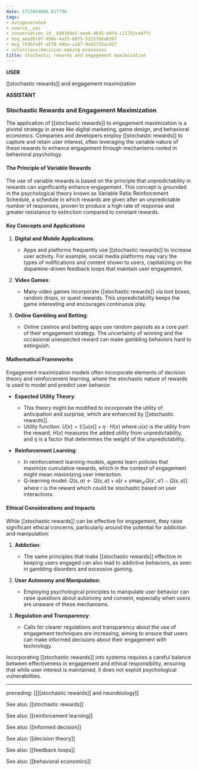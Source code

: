 ```yaml
---
date: 1713054806.817796
tags:
- autogenerated
- source__oai
- conversation_id__6d83d4ef-eea6-46d5-b0f4-c217b2c4dffc
- msg_aaa20c07-d98e-4a25-b0f5-52257b6a0367
- msg_7fdbfa9f-af70-44ba-a247-9e92756ac02f
- colorclass/decision-making-processes
title: stochastic rewards and engagement maximization
---
```


**USER**

[[stochastic rewards]] and engagement maximization


**ASSISTANT**

### Stochastic Rewards and Engagement Maximization

The application of [[stochastic rewards]] to engagement maximization is a pivotal strategy in areas like digital marketing, game design, and behavioral economics. Companies and developers employ [[stochastic rewards]] to capture and retain user interest, often leveraging the variable nature of these rewards to enhance engagement through mechanisms rooted in behavioral psychology.

#### The Principle of Variable Rewards

The use of variable rewards is based on the principle that unpredictability in rewards can significantly enhance engagement. This concept is grounded in the psychological theory known as Variable Ratio Reinforcement Schedule, a schedule in which rewards are given after an unpredictable number of responses, proven to produce a high rate of response and greater resistance to extinction compared to constant rewards.

#### Key Concepts and Applications

1. **Digital and Mobile Applications**:
   - Apps and platforms frequently use [[stochastic rewards]] to increase user activity. For example, social media platforms may vary the types of notifications and content shown to users, capitalizing on the dopamine-driven feedback loops that maintain user engagement.

2. **Video Games**:
   - Many video games incorporate [[stochastic rewards]] via loot boxes, random drops, or quest rewards. This unpredictability keeps the game interesting and encourages continuous play.

3. **Online Gambling and Betting**:
   - Online casinos and betting apps use random payouts as a core part of their engagement strategy. The uncertainty of winning and the occasional unexpected reward can make gambling behaviors hard to extinguish.

#### Mathematical Frameworks

Engagement maximization models often incorporate elements of decision theory and reinforcement learning, where the stochastic nature of rewards is used to model and predict user behavior.

- **Expected Utility Theory**:
  - This theory might be modified to incorporate the utility of anticipation and surprise, which are enhanced by [[stochastic rewards]].
  - Utility function: $U(x) = \mathbb{E}[u(x)] + \eta \cdot H(x)$
    where $u(x)$ is the utility from the reward, $H(x)$ measures the added utility from unpredictability, and $\eta$ is a factor that determines the weight of the unpredictability.

- **Reinforcement Learning**:
  - In reinforcement learning models, agents learn policies that maximize cumulative rewards, which in the context of engagement might mean maximizing user interaction.
  - Q-learning model: $Q(s, a) \leftarrow Q(s, a) + \alpha [r + \gamma \max_{a'} Q(s', a') - Q(s, a)]$
    where $r$ is the reward which could be stochastic based on user interactions.

#### Ethical Considerations and Impacts

While [[stochastic rewards]] can be effective for engagement, they raise significant ethical concerns, particularly around the potential for addiction and manipulation:

1. **Addiction**:
   - The same principles that make [[stochastic rewards]] effective in keeping users engaged can also lead to addictive behaviors, as seen in gambling disorders and excessive gaming.

2. **User Autonomy and Manipulation**:
   - Employing psychological principles to manipulate user behavior can raise questions about autonomy and consent, especially when users are unaware of these mechanisms.

3. **Regulation and Transparency**:
   - Calls for clearer regulations and transparency about the use of engagement techniques are increasing, aiming to ensure that users can make informed decisions about their engagement with technology.

Incorporating [[stochastic rewards]] into systems requires a careful balance between effectiveness in engagement and ethical responsibility, ensuring that while user interest is maintained, it does not exploit psychological vulnerabilities.


---

preceding: [[[[stochastic rewards]] and neurobiology]]

See also: [[stochastic rewards]]


See also: [[reinforcement learning]]


See also: [[informed decision]]


See also: [[decision theory]]


See also: [[feedback loops]]


See also: [[behavioral economics]]
